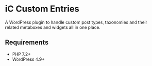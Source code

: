 # iC Custom Entries

A WordPress plugin to handle custom post types, taxonomies and their related metaboxes and widgets all in one place.

## Requirements

* PHP 7.2+
* WordPress 4.9+
